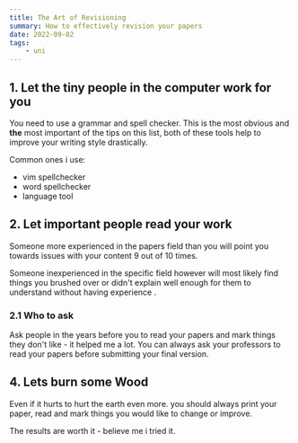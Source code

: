```yaml
---
title: The Art of Revisioning
summary: How to effectively revision your papers
date: 2022-09-02
tags:
    - uni
---
```


## 1. Let the tiny people in the computer work for you

You need to use a grammar and spell checker. This is the most obvious and **the** most important of the tips on this
list, both of these tools help to improve your writing style drastically.

Common ones i use:

-   vim spellchecker
-   word spellchecker
-   language tool

## 2. Let important people read your work

Someone more experienced in the papers field than you will point you towards issues with your content 9 out of 10 times.

Someone inexperienced in the specific field however will most likely find things you brushed over or didn't explain well
enough for them to understand without having experience .

### 2.1 Who to ask

Ask people in the years before you to read your papers and mark things they don't like - it helped me a lot. You can
always ask your professors to read your papers before submitting your final version.

## 4. Lets burn some Wood

Even if it hurts to hurt the earth even more. you should always print your paper, read and mark things you would like to
change or improve.

The results are worth it - believe me i tried it.
